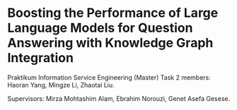 # Boosting the Performance of Large Language Models for Question Answering with Knowledge Graph Integration
Praktikum Information Service Engineering (Master)
Task 2 members: Haoran Yang, Mingze Li, Zhaotai Liu. 

Supervisors: Mirza Mohtashim Alam, Ebrahim Norouzi, Genet Asefa Gesese.
 
